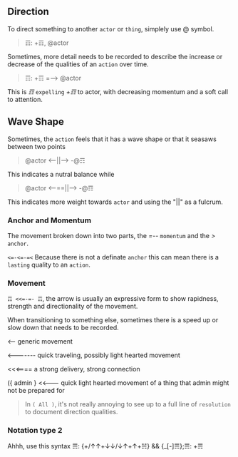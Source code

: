 ## Direction
To direct something to another `actor` or `thing`, simplely use @ symbol.
> ☶: +☶, @actor

Sometimes, more detail needs to be recorded to describe the increase or decrease of the qualities of an `action` over time.

> ☶: +☶ =--> @actor

This is _☶_ `expelling` _+☶_ to actor, with decreasing momentum and a soft call to attention.

## Wave Shape
Sometimes, the `action` feels that it has a wave shape or that it seasaws between two points

> @actor <--||--> -@☶ 

This indicates a nutral balance while

> @actor <--==||--> -@☶ 

This indicates more weight towards `actor` and using the "||" as a fulcrum.

### Anchor and Momentum

The movement broken down into two parts, the _=--_ `momentum` and the _>_ `anchor`.

`<=-<=-=<` Because there is not a definate `anchor` this can mean there is a `lasting` quality to an `action`.

### Movement
`☶ <<=-=- ☶`, the arrow is usually an expressive form to show rapidness, strength and directionality of the movement.

When transitioning to something else, sometimes there is a speed up or slow down that needs to be recorded.

<-- generic movement

<------- quick traveling, possibly light hearted movement

<<<==== a strong delivery, strong connection

({ admin } <<--- quick light hearted movement of a thing that admin might not be prepared for

> In `( All )`, it's not really annoying to see up to a full line of `resolution` to document direction qualities.

### Notation type 2
Ahhh, use this syntax
☴: {+/↑↑+↓↓/↓↑+↑+☵} && {_[-]☴};☴: +☴